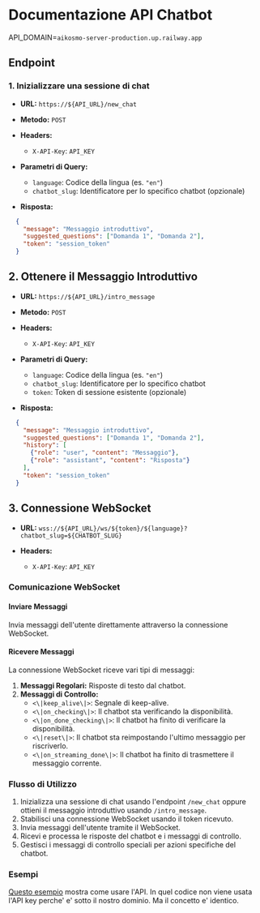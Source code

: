# Documentazione API Chatbot

API_DOMAIN=`aikosmo-server-production.up.railway.app`

## Endpoint

### 1. Inizializzare una sessione di chat

- **URL:** `https://${API_URL}/new_chat`
- **Metodo:** `POST`

- **Headers:**
  - `X-API-Key`: `API_KEY`

- **Parametri di Query:**
  - `language`: Codice della lingua (es. `"en"`)
  - `chatbot_slug`: Identificatore per lo specifico chatbot (opzionale)

- **Risposta:**
```json
  {
    "message": "Messaggio introduttivo",
    "suggested_questions": ["Domanda 1", "Domanda 2"],
    "token": "session_token"
  }
```

## 2. Ottenere il Messaggio Introduttivo

- **URL:** `https://${API_URL}/intro_message`
- **Metodo:** `POST`

- **Headers:**
  - `X-API-Key`: `API_KEY`

- **Parametri di Query:**
  - `language`: Codice della lingua (es. `"en"`)
  - `chatbot_slug`: Identificatore per lo specifico chatbot
  - `token`: Token di sessione esistente (opzionale)

- **Risposta:**
```json
  {
    "message": "Messaggio introduttivo",
    "suggested_questions": ["Domanda 1", "Domanda 2"],
    "history": [
      {"role": "user", "content": "Messaggio"},
      {"role": "assistant", "content": "Risposta"}
    ],
    "token": "session_token"
  }
```

## 3. Connessione WebSocket

- **URL:** `wss://${API_URL}/ws/${token}/${language}?chatbot_slug=${CHATBOT_SLUG}`

- **Headers:**
  - `X-API-Key`: `API_KEY`

### Comunicazione WebSocket

#### Inviare Messaggi

Invia messaggi dell'utente direttamente attraverso la connessione WebSocket.

#### Ricevere Messaggi

La connessione WebSocket riceve vari tipi di messaggi:

1. **Messaggi Regolari:** Risposte di testo dal chatbot.
2. **Messaggi di Controllo:**
   - `<\|keep_alive\|>`: Segnale di keep-alive.
   - `<\|on_checking\|>`: Il chatbot sta verificando la disponibilità.
   - `<\|on_done_checking\|>`: Il chatbot ha finito di verificare la disponibilità.
   - `<\|reset\|>`: Il chatbot sta reimpostando l'ultimo messaggio per riscriverlo.
   - `<\|on_streaming_done\|>`: Il chatbot ha finito di trasmettere il messaggio corrente.


### Flusso di Utilizzo

1. Inizializza una sessione di chat usando l'endpoint `/new_chat` oppure ottieni il messaggio introduttivo usando `/intro_message`.
2. Stabilisci una connessione WebSocket usando il token ricevuto.
3. Invia messaggi dell'utente tramite il WebSocket.
4. Ricevi e processa le risposte del chatbot e i messaggi di controllo.
5. Gestisci i messaggi di controllo speciali per azioni specifiche del chatbot.


### Esempi

[Questo esempio](./example.ts) mostra come usare l'API. In quel codice non viene usata l'API key perche' e' sotto il nostro dominio. Ma il concetto e' identico.
